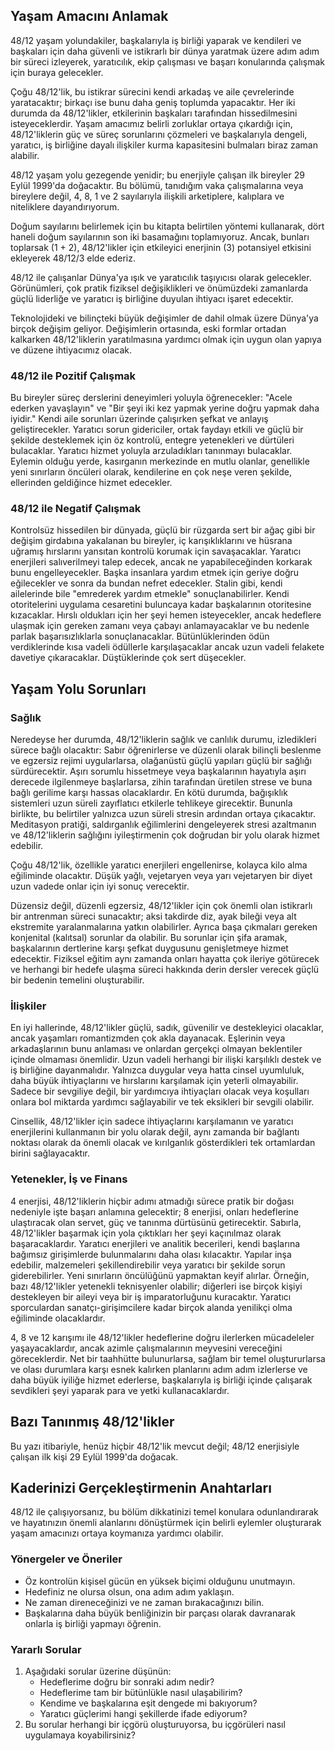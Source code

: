 ## Yaşam Amacını Anlamak

48/12 yaşam yolundakiler, başkalarıyla iş birliği yaparak ve kendileri ve başkaları için daha güvenli ve istikrarlı bir dünya yaratmak üzere adım adım bir süreci izleyerek, yaratıcılık, ekip çalışması ve başarı konularında çalışmak için buraya gelecekler.

Çoğu 48/12'lik, bu istikrar sürecini kendi arkadaş ve aile çevrelerinde yaratacaktır; birkaçı ise bunu daha geniş toplumda yapacaktır. Her iki durumda da 48/12'likler, etkilerinin başkaları tarafından hissedilmesini isteyeceklerdir. Yaşam amacımız belirli zorluklar ortaya çıkardığı için, 48/12'liklerin güç ve süreç sorunlarını çözmeleri ve başkalarıyla dengeli, yaratıcı, iş birliğine dayalı ilişkiler kurma kapasitesini bulmaları biraz zaman alabilir.

48/12 yaşam yolu gezegende yenidir; bu enerjiyle çalışan ilk bireyler 29 Eylül 1999'da doğacaktır. Bu bölümü, tanıdığım vaka çalışmalarına veya bireylere değil, 4, 8, 1 ve 2 sayılarıyla ilişkili arketiplere, kalıplara ve niteliklere dayandırıyorum.

Doğum sayılarını belirlemek için bu kitapta belirtilen yöntemi kullanarak, dört haneli doğum sayılarının son iki basamağını toplamıyoruz. Ancak, bunları toplarsak (1 + 2), 48/12'likler için etkileyici enerjinin (3) potansiyel etkisini ekleyerek 48/12/3 elde ederiz.

48/12 ile çalışanlar Dünya'ya ışık ve yaratıcılık taşıyıcısı olarak gelecekler. Görünümleri, çok pratik fiziksel değişiklikleri ve önümüzdeki zamanlarda güçlü liderliğe ve yaratıcı iş birliğine duyulan ihtiyacı işaret edecektir.

Teknolojideki ve bilinçteki büyük değişimler de dahil olmak üzere Dünya'ya birçok değişim geliyor. Değişimlerin ortasında, eski formlar ortadan kalkarken 48/12'liklerin yaratılmasına yardımcı olmak için uygun olan yapıya ve düzene ihtiyacımız olacak.

### 48/12 ile Pozitif Çalışmak

Bu bireyler süreç derslerini deneyimleri yoluyla öğrenecekler: "Acele ederken yavaşlayın" ve "Bir şeyi iki kez yapmak yerine doğru yapmak daha iyidir." Kendi aile sorunları üzerinde çalışırken şefkat ve anlayış geliştirecekler. Yaratıcı sorun gidericiler, ortak faydayı etkili ve güçlü bir şekilde desteklemek için öz kontrolü, entegre yetenekleri ve dürtüleri bulacaklar. Yaratıcı hizmet yoluyla arzuladıkları tanınmayı bulacaklar. Eylemin olduğu yerde, kasırganın merkezinde en mutlu olanlar, genellikle yeni sınırların öncüleri olarak, kendilerine en çok neşe veren şekilde, ellerinden geldiğince hizmet edecekler.

### 48/12 ile Negatif Çalışmak

Kontrolsüz hissedilen bir dünyada, güçlü bir rüzgarda sert bir ağaç gibi bir değişim girdabına yakalanan bu bireyler, iç karışıklıklarını ve hüsrana uğramış hırslarını yansıtan kontrolü korumak için savaşacaklar. Yaratıcı enerjileri salıverilmeyi talep edecek, ancak ne yapabileceğinden korkarak bunu engelleyecekler. Başka insanlara yardım etmek için geriye doğru eğilecekler ve sonra da bundan nefret edecekler. Stalin gibi, kendi ailelerinde bile "emrederek yardım etmekle" sonuçlanabilirler. Kendi otoritelerini uygulama cesaretini buluncaya kadar başkalarının otoritesine kızacaklar. Hırslı oldukları için her şeyi hemen isteyecekler, ancak hedeflere ulaşmak için gereken zamanı veya çabayı anlamayacaklar ve bu nedenle parlak başarısızlıklarla sonuçlanacaklar. Bütünlüklerinden ödün verdiklerinde kısa vadeli ödüllerle karşılaşacaklar ancak uzun vadeli felakete davetiye çıkaracaklar. Düştüklerinde çok sert düşecekler.

## Yaşam Yolu Sorunları

### Sağlık

Neredeyse her durumda, 48/12'liklerin sağlık ve canlılık durumu, izledikleri sürece bağlı olacaktır: Sabır öğrenirlerse ve düzenli olarak bilinçli beslenme ve egzersiz rejimi uygularlarsa, olağanüstü güçlü yapıları güçlü bir sağlığı sürdürecektir. Aşırı sorumlu hissetmeye veya başkalarının hayatıyla aşırı derecede ilgilenmeye başlarlarsa, zihin tarafından üretilen strese ve buna bağlı gerilime karşı hassas olacaklardır. En kötü durumda, bağışıklık sistemleri uzun süreli zayıflatıcı etkilerle tehlikeye girecektir. Bununla birlikte, bu belirtiler yalnızca uzun süreli stresin ardından ortaya çıkacaktır. Meditasyon pratiği, saldırganlık eğilimlerini dengeleyerek stresi azaltmanın ve 48/12'liklerin sağlığını iyileştirmenin çok doğrudan bir yolu olarak hizmet edebilir.

Çoğu 48/12'lik, özellikle yaratıcı enerjileri engellenirse, kolayca kilo alma eğiliminde olacaktır. Düşük yağlı, vejetaryen veya yarı vejetaryen bir diyet uzun vadede onlar için iyi sonuç verecektir.

Düzensiz değil, düzenli egzersiz, 48/12'likler için çok önemli olan istikrarlı bir antrenman süreci sunacaktır; aksi takdirde diz, ayak bileği veya alt ekstremite yaralanmalarına yatkın olabilirler. Ayrıca başa çıkmaları gereken konjenital (kalıtsal) sorunlar da olabilir. Bu sorunlar için şifa aramak, başkalarının dertlerine karşı şefkat duygusunu genişletmeye hizmet edecektir. Fiziksel eğitim aynı zamanda onları hayatta çok ileriye götürecek ve herhangi bir hedefe ulaşma süreci hakkında derin dersler verecek güçlü bir bedenin temelini oluşturabilir.

### İlişkiler

En iyi hallerinde, 48/12'likler güçlü, sadık, güvenilir ve destekleyici olacaklar, ancak yaşamları romantizmden çok akla dayanacak. Eşlerinin veya arkadaşlarının bunu anlaması ve onlardan gerçekçi olmayan beklentiler içinde olmaması önemlidir. Uzun vadeli herhangi bir ilişki karşılıklı destek ve iş birliğine dayanmalıdır. Yalnızca duygular veya hatta cinsel uyumluluk, daha büyük ihtiyaçlarını ve hırslarını karşılamak için yeterli olmayabilir. Sadece bir sevgiliye değil, bir yardımcıya ihtiyaçları olacak veya koşulları onlara bol miktarda yardımcı sağlayabilir ve tek eksikleri bir sevgili olabilir.

Cinsellik, 48/12'likler için sadece ihtiyaçlarını karşılamanın ve yaratıcı enerjilerini kullanmanın bir yolu olarak değil, aynı zamanda bir bağlantı noktası olarak da önemli olacak ve kırılganlık gösterdikleri tek ortamlardan birini sağlayacaktır.

### Yetenekler, İş ve Finans

4 enerjisi, 48/12'liklerin hiçbir adımı atmadığı sürece pratik bir doğası nedeniyle işte başarı anlamına gelecektir; 8 enerjisi, onları hedeflerine ulaştıracak olan servet, güç ve tanınma dürtüsünü getirecektir. Sabırla, 48/12'likler başarmak için yola çıktıkları her şeyi kaçınılmaz olarak başaracaklardır. Yaratıcı enerjileri ve analitik becerileri, kendi başlarına bağımsız girişimlerde bulunmalarını daha olası kılacaktır. Yapılar inşa edebilir, malzemeleri şekillendirebilir veya yaratıcı bir şekilde sorun giderebilirler. Yeni sınırların öncülüğünü yapmaktan keyif alırlar. Örneğin, bazı 48/12'likler yetenekli teknisyenler olabilir; diğerleri ise birçok kişiyi destekleyen bir aileyi veya bir iş imparatorluğunu kuracaktır. Yaratıcı sporculardan sanatçı-girişimcilere kadar birçok alanda yenilikçi olma eğiliminde olacaklardır.

4, 8 ve 12 karışımı ile 48/12'likler hedeflerine doğru ilerlerken mücadeleler yaşayacaklardır, ancak azimle çalışmalarının meyvesini vereceğini göreceklerdir. Net bir taahhütte bulunurlarsa, sağlam bir temel oluştururlarsa ve olası durumlara karşı esnek kalırken planlarını adım adım izlerlerse ve daha büyük iyiliğe hizmet ederlerse, başkalarıyla iş birliği içinde çalışarak sevdikleri şeyi yaparak para ve yetki kullanacaklardır.

## Bazı Tanınmış 48/12'likler

Bu yazı itibariyle, henüz hiçbir 48/12'lik mevcut değil; 48/12 enerjisiyle çalışan ilk kişi 29 Eylül 1999'da doğacak.

## Kaderinizi Gerçekleştirmenin Anahtarları

48/12 ile çalışıyorsanız, bu bölüm dikkatinizi temel konulara odunlandırarak ve hayatınızın önemli alanlarını dönüştürmek için belirli eylemler oluşturarak yaşam amacınızı ortaya koymanıza yardımcı olabilir.

### Yönergeler ve Öneriler

* Öz kontrolün kişisel gücün en yüksek biçimi olduğunu unutmayın.
* Hedefiniz ne olursa olsun, ona adım adım yaklaşın.
* Ne zaman direneceğinizi ve ne zaman bırakacağınızı bilin.
* Başkalarına daha büyük benliğinizin bir parçası olarak davranarak onlarla iş birliği yapmayı öğrenin.

### Yararlı Sorular

1. Aşağıdaki sorular üzerine düşünün:
    * Hedeflerime doğru bir sonraki adım nedir?
    * Hedeflerime tam bir bütünlükle nasıl ulaşabilirim?
    * Kendime ve başkalarına eşit dengede mi bakıyorum?
    * Yaratıcı güçlerimi hangi şekillerde ifade ediyorum?
2. Bu sorular herhangi bir içgörü oluşturuyorsa, bu içgörüleri nasıl uygulamaya koyabilirsiniz?
